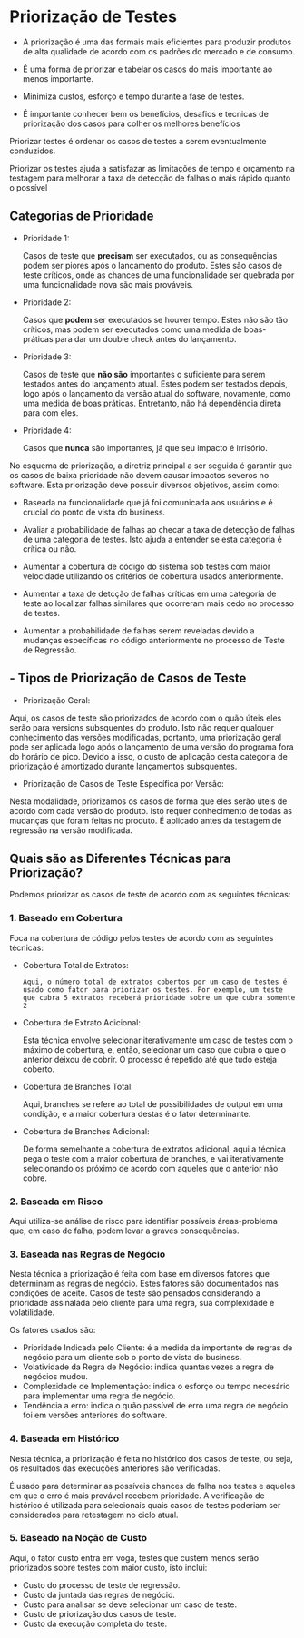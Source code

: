 # Priorização de Testes

- A priorização é uma das formais mais eficientes para produzir produtos de alta qualidade de acordo com os padrões do mercado e de consumo.

- É uma forma de priorizar e tabelar os casos do mais importante ao menos importante.

- Minimiza custos, esforço e tempo durante a fase de testes.

- É importante conhecer bem os benefícios, desafios e tecnicas de priorização dos casos para colher os melhores benefícios

Priorizar testes é ordenar os casos de testes a serem eventualmente conduzidos.

Priorizar os testes ajuda a satisfazar as limitações de tempo e orçamento na testagem para melhorar a taxa de detecção de falhas o mais rápido quanto o possível

## Categorias de Prioridade

- Prioridade 1:

  Casos de teste que **precisam** ser executados, ou as consequências podem ser piores após o lançamento do produto. Estes são casos de teste críticos, onde as chances de uma funcionalidade ser quebrada por uma funcionalidade nova são mais prováveis.
- Prioridade 2:

  Casos que **podem** ser executados se houver tempo. Estes não são tão críticos, mas podem ser executados como uma medida de boas-práticas para dar um double check antes do lançamento.
- Prioridade 3:

  Casos de teste que **não são** importantes o suficiente para serem testados antes do lançamento atual. Estes podem ser testados depois, logo após o lançamento da versão atual do software,  novamente, como uma medida de boas práticas. Entretanto, não há dependência direta para com eles.
- Prioridade 4:

   Casos que **nunca** são importantes, já que seu impacto é irrisório.

No esquema de priorização, a diretriz principal a ser seguida é garantir que os casos de baixa prioridade não devem causar impactos severos no software. Esta priorização deve possuir diversos objetivos, assim como:

- Baseada na funcionalidade que já foi comunicada aos usuários e é crucial do ponto de vista do business.

- Avaliar a probabilidade de falhas ao checar a taxa de detecção de falhas de uma categoria de testes. Isto ajuda a entender se esta categoria é crítica ou não.

- Aumentar a cobertura de código do sistema sob testes com maior velocidade utilizando os critérios de cobertura usados anteriormente.

- Aumentar a taxa de detcção de falhas críticas em uma categoria de teste ao localizar falhas similares que ocorreram mais cedo no processo de testes.

- Aumentar a probabilidade de falhas serem reveladas devido a mudanças específicas no código anteriormente no processo de Teste de Regressão.

## - Tipos de Priorização de Casos de Teste

- Priorização Geral:

Aqui, os casos de teste são priorizados de acordo com o quão úteis eles serão para versions subsquentes do produto. Isto não requer qualquer conhecimento das versões modificadas, portanto, uma priorização geral pode ser aplicada logo após o lançamento de uma versão do programa fora do horário de pico. Devido a isso, o custo de aplicação desta categoria de priorização é amortizado durante lançamentos subsquentes.

- Priorização de Casos de Teste Específica por Versão:

Nesta modalidade, priorizamos os casos de forma que eles serão úteis de acordo com cada versão do produto. Isto requer conhecimento de todas as mudanças que foram  feitas no produto. É aplicado antes da testagem de regressão na versão modificada.

## Quais são as Diferentes Técnicas para Priorização?

Podemos priorizar os casos de teste de acordo com as seguintes técnicas:

### 1. Baseado em Cobertura

Foca na cobertura de código pelos testes de acordo com as seguintes técnicas:

- Cobertura Total de Extratos:

      Aqui, o número total de extratos cobertos por um caso de testes é usado como fator para priorizar os testes. Por exemplo, um teste que cubra 5 extratos receberá prioridade sobre um que cubra somente 2

- Cobertura de Extrato Adicional:

   Esta técnica envolve selecionar iterativamente um caso de testes com o máximo de cobertura, e, então, selecionar um caso que cubra o que o anterior deixou de cobrir. O processo é repetido até que tudo esteja coberto.

- Cobertura de Branches Total:

   Aqui, branches se refere ao total de possibilidades de output em uma condição, e a maior cobertura destas é o fator determinante.

- Cobertura de Branches Adicional:

   De forma semelhante a cobertura de extratos adicional, aqui a técnica pega o teste com a maior cobertura de branches, e vai iterativamente selecionando os próximo de acordo com aqueles que o anterior não cobre.

### 2. Baseada em Risco

Aqui utiliza-se análise de risco para identifiar possíveis áreas-problema que, em caso de falha, podem levar a graves consequências.

### 3. Baseada nas Regras de Negócio

Nesta técnica a priorização é feita com base em diversos fatores que determinam as regras de negócio. Estes fatores são documentados nas condições de aceite. Casos de teste são pensados considerando a prioridade assinalada pelo cliente para uma regra, sua complexidade e volatilidade.

Os fatores usados são:

- Prioridade Indicada pelo Cliente: é a medida da importante de regras de negócio para um cliente sob o ponto de vista do business.
- Volatividade da Regra de Negócio: indica quantas vezes a regra de negócios mudou.
- Complexidade de Implementação: indica o esforço ou tempo necesário para implementar uma regra de negócio.
- Tendência a erro: indica o quão passível de erro uma regra de negócio foi em versões anteriores do software.

### 4. Baseada em Histórico

Nesta técnica, a priorização é feita no histórico dos casos de teste, ou seja, os resultados das execuções anteriores são verificadas.

É usado para determinar as possíveis chances de falha nos testes e aqueles em que o erro é mais provável recebem prioridade. A verificação de histórico é utilizada para selecionais quais casos de testes poderiam ser considerados para retestagem no ciclo atual.

### 5. Baseado na Noção de Custo

Aqui, o fator custo entra em voga, testes que custem menos serão priorizados sobre testes com maior custo, isto inclui:

- Custo do processo de teste de regressão.
- Custo da juntada das regras de negócio.
- Custo para analisar se deve selecionar um caso de teste.
- Custo de priorização dos casos de teste.
- Custo da execução completa do teste.
